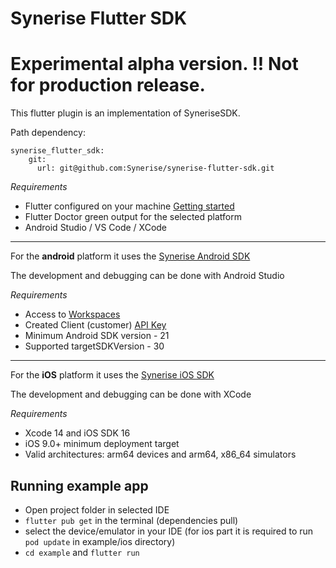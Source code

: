 # Synerise Flutter SDK

# Experimental alpha version. !! Not for production release.
This flutter plugin is an implementation of SyneriseSDK.

Path dependency:

```
synerise_flutter_sdk: 
    git:
      url: git@github.com:Synerise/synerise-flutter-sdk.git
``` 

*Requirements*

- Flutter configured on your machine [Getting started](https://docs.flutter.dev)
- Flutter Doctor green output for the selected platform
- Android Studio / VS Code / XCode

----------

For the **android** platform it uses the [Synerise Android SDK](https://github.com/Synerise/android-sdk) 

The development and debugging can be done with Android Studio

*Requirements*

-   Access to  [Workspaces](https://help.synerise.com/docs/settings/business-profile/)
-   Created Client (customer)  [API Key](https://help.synerise.com/docs/settings/tool/api)
-   Minimum Android SDK version - 21
-   Supported targetSDKVersion - 30


----------

For the **iOS** platform it uses the [Synerise iOS SDK](https://cocoapods.org/pods/SyneriseSDK)


The development and debugging can be done with XCode

*Requirements*


-   Xcode 14 and iOS SDK 16
-   iOS 9.0+ minimum deployment target
-   Valid architectures: arm64 devices and arm64, x86_64 simulators


## Running example app

-  Open project folder in selected IDE
- `flutter pub get` in the terminal (dependencies pull)
- select the device/emulator in your IDE (for ios part it is required to run `pod update` in example/ios directory)
- `cd example` and  `flutter run`

